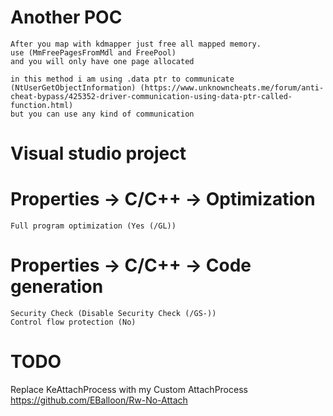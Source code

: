 # Another POC
    After you map with kdmapper just free all mapped memory.
    use (MmFreePagesFromMdl and FreePool) 
    and you will only have one page allocated

    in this method i am using .data ptr to communicate (NtUserGetObjectInformation) (https://www.unknowncheats.me/forum/anti-cheat-bypass/425352-driver-communication-using-data-ptr-called-function.html)
    but you can use any kind of communication


# Visual studio project
# Properties -> C/C++ -> Optimization
    Full program optimization (Yes (/GL))
# Properties -> C/C++ -> Code generation
    Security Check (Disable Security Check (/GS-))
    Control flow protection (No)


# TODO

Replace KeAttachProcess with my Custom AttachProcess    
    https://github.com/EBalloon/Rw-No-Attach
